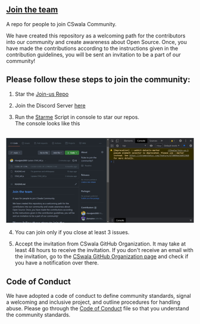 ## [Join the team](#join-us)

A repo for people to join CSwala Community.

We have created this repository as a welcoming path for the contributors into our community and create awareness about Open Source. Once, you have made the contributions according to the instructions given in the contribution guidelines, you will be sent an invitation to be a part of our community!



## Please follow these steps to join the community:

1. Star the [Join-us Repo](https://github.com/CSwala/Join-us)

2. Join the Discord Server [here](https://discord.gg/rAz3Eb8fsN)

3. Run the [Starme](https://github.com/CSwala/Join-us/blob/main/STAR_ME.js) Script in console to star our repos.<br>
The console looks like this<br><br>
<img src="https://github.com/CSwala/Join-us/blob/main/img/ss.jpg"  width="2000">

4. You can join only if you close at least 3 issues.

5. Accept the invitation from CSwala GitHub Organization. It may take at least 48 hours to receive the invitation. If you don't receive an email with the invitation, go to the [CSwala GitHub Organization page](https://github.com/CSwala) and check if you have a notification over there.



## Code of Conduct

We have adopted a code of conduct to define community standards, signal a welcoming and inclusive project, and outline procedures for handling abuse. Please go through the [Code of Conduct](https://github.com/CSwala/join-us/blob/main/CODE_OF_CONDUCT.md) file so that you understand the community standards. 
